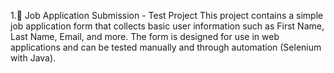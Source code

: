 1.📝 Job Application Submission - Test Project
This project contains a simple job application form that collects basic user information such as First Name, Last Name, Email, and more. The form is designed for use in web applications and can be tested manually and through automation (Selenium with Java).
